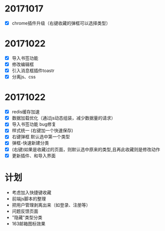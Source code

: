 # 20171017
- [x] chrome插件升级（右键收藏的弹框可以选择类型）

# 20171022
- [x] 导入书签功能
- [x] 修改编辑框
- [x] 引入消息框插件toastr
- [x] 分离js、css

# 20171022
- [x] redis缓存加速
- [x] 数据加载优化（通过js动态组装，减少数据量的请求）
- [x] 导入书签功能 bug修复
- [x] 样式统一 (右键加一个快速保存)
- [x] 右键弹框 默认选中第一个类型
- [x] 弹框-快速新建分类
- [x] (右键)如果是收藏过的页面，则默认选中原来的类型,且再此收藏则是修改动作
- [x] 更新插件、和导入界面

# 计划
- 考虑加入快捷键收藏
- 前端js脚本的整理
- 把用户管理剥离出来（如登录、注册等）
- 问题反馈页面
- "隐藏"类型分类
- 163邮箱图标效果